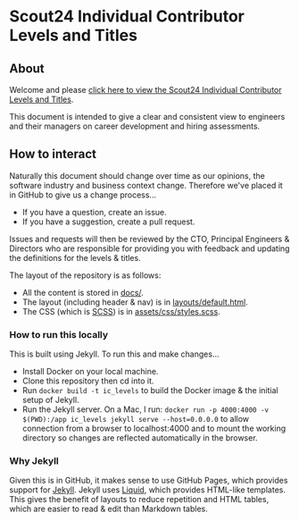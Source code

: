 # Scout24 Individual Contributor Levels and Titles

## About

Welcome and please [click here to view the Scout24 Individual Contributor Levels and Titles](PUTLINKHERE).

This document is intended to give a clear and consistent view to engineers and their managers on career development and hiring assessments.

## How to interact

Naturally this document should change over time as our opinions, the software industry and business context change. Therefore we've placed it in GitHub to give us a change process...

 * If you have a question, create an issue.
 * If you have a suggestion, create a pull request.

Issues and requests will then be reviewed by the CTO, Principal Engineers & Directors who are responsible for providing you with feedback and updating the definitions for the levels & titles.

The layout of the repository is as follows:

 * All the content is stored in [docs/](https://github.com/Scout24/ic-levels-and-titles/tree/master/docs).
 * The layout (including header & nav) is in [layouts/default.html](https://github.com/Scout24/ic-levels-and-titles/blob/master/_layouts/default.html).
 * The CSS (which is [SCSS](https://sass-lang.com/guide)) is in [assets/css/styles.scss](https://github.com/Scout24/ic-levels-and-titles/blob/master/assets/css/styles.scss).

### How to run this locally

This is built using Jekyll. To run this and make changes...

 * Install Docker on your local machine.
 * Clone this repository then cd into it.
 * Run `docker build -t ic_levels` to build the Docker image & the initial setup of Jekyll.
 * Run the Jekyll server. On a Mac, I run: `docker run -p 4000:4000 -v $(PWD):/app ic_levels jekyll serve --host=0.0.0.0` to allow connection from a browser to localhost:4000 and to mount the working directory so changes are reflected automatically in the browser.

 ### Why Jekyll

 Given this is in GitHub, it makes sense to use GitHub Pages, which provides support for [Jekyll](https://jekyllrb.com/). Jekyll uses [Liquid](https://shopify.github.io/liquid/basics/introduction/), which provides HTML-like templates. This gives the benefit of layouts to reduce repetition and HTML tables, which are easier to read & edit than Markdown tables.
